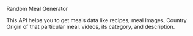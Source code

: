 Random Meal Generator

This API helps you to get meals data like recipes, meal Images, Country Origin of that particular meal, videos, its category, and description.